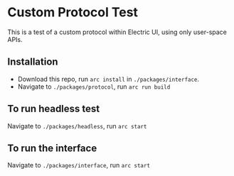 # Custom Protocol Test

This is a test of a custom protocol within Electric UI, using only user-space APIs.

## Installation

- Download this repo, run `arc install` in `./packages/interface`. 
- Navigate to `./packages/protocol`, run `arc run build`

## To run headless test

Navigate to `./packages/headless`, run `arc start`

## To run the interface

Navigate to `./packages/interface`, run `arc start`